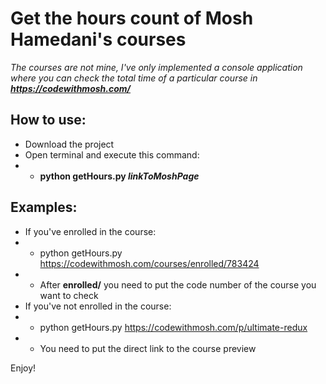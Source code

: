 # Get the hours count of Mosh Hamedani's courses

*The courses are not mine, I've only implemented a console application where you can check the total time of a particular course in **https://codewithmosh.com/***

## How to use:
- Download the project 
- Open terminal and execute this command:
- - **python getHours.py *linkToMoshPage*** 

## Examples: 
- If you've enrolled in the course:
- - python getHours.py https://codewithmosh.com/courses/enrolled/783424 
- - After **enrolled/** you need to put the code number of the course you want to check
- If you've not enrolled in the course:
- - python getHours.py https://codewithmosh.com/p/ultimate-redux 
- - You need to put the direct link to the course preview

Enjoy!

